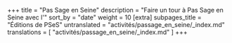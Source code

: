 +++
title = "Pas Sage en Seine"
description = "Faire un tour à Pas Sage en Seine avec l'"
sort_by = "date"
weight = 10
[extra]
subpages_title = "Éditions de PSeS"
untranslated = "activités/passage_en_seine/_index.md"
translations = [
    "activités/passage_en_seine/_index.md"
]
+++
